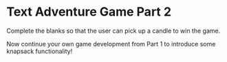 # Text Adventure Game Part 2

Complete the blanks so that the user can pick up a candle to win the game.

Now continue your own game development from Part 1 to introduce some knapsack functionality!